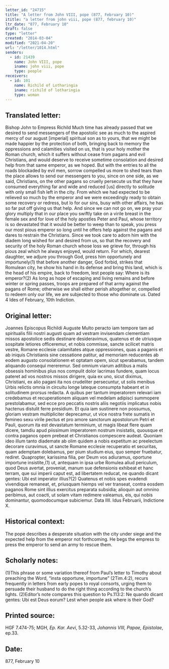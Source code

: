 ```yaml
---
letter_id: "24715"
title: "A letter from John VIII, pope (877, February 10)"
ititle: "a letter from john viii, pope (877, february 10)"
ltr_date: "877, February 10"
draft: false
type: "letter"
created: "2014-03-04"
modified: "2021-04-20"
url: "/letter/1014.html"
senders:
  - id: 21439
    name: John VIII, pope
    iname: john viii, pope
    type: people
receivers:
  - id: 101
    name: Richild of Lotharingia
    iname: richild of lotharingia
    type: woman
---
```

<h2> Translated letter:</h2>Bishop John to Empress Richild
Much time has already passed that we desired to send messengers of the apostolic see as much to the aspired mercy of our august [imperial] spiritual son as to yours, that we might be made happier by the protection of both, bringing back to memory the oppressions and calamities visited on us, that is your holy mother the Roman church, which it suffers without cease from pagans and evil Christians, and would deserve to receive sometime consolation and desired help from that same emperor, as we hoped.  But with the entries to all the roads blockaded by evil men, sorrow compelled us more to shed tears than the place allows to send our messengers to you, since on one side, as we said, Christians, on the other pagans so cruelly persecute us that they have consumed everything far and wide and reduced [us] directly to solitude with only small fish left in the city.   From which we had expected to be relieved so much by the emperor and we were exceedingly ready to obtain some recovery or redress, but lo for our sins, busy with other affairs, he has so far put off giving us that help. And since  we can not go on, we pray your glory multiply that in our place you swiftly take on a virile breast in the female sex and for love of the holy apostles Peter and Paul, whose territory is so devastated that it would be better to weep than to speak, you press our most pious emperor so long until he offers help against the pagans and dares to restrain the Christians.  Since we took care to adorn him with the diadem long wished for and desired from us, so that the recovery and security of the holy Roman church whose loss we grieve for, through his pious zeal which he always enjoyed, would return.  For which, dearest daughter, we adjure you through God, press him opportunely and importunely(1)  that before another danger, God forbid, strikes that Romulean city, he show his hand in its defense and bring this land, which is the head of his empire, back to freedom, lest people say:  Where is its emperor?(2)  As long as hope of escaping and living remains and before winter or spring passes, troops are prepared of that army against the pagans of Rome; otherwise we shall either perish altogether or, compelled to redeem only our life, we are subjected to those who dominate us.
Dated 4 Ides of February, 10th Indiction.
<h2 class="mt-4"> Original letter:</h2>Joannes Episcopus Richildi Auguste
Multo peracto iam tempore tam ad spiritualis filii nostri augusti quam ad vestram invisendam clementiam missos apostolice sedis destinare desideravimus, quatenus et de utriusque sospitate letiores officeremur, et nobis commisse, sancte scilicet matris vestre, Romane ecclesie calamitates atque oppressiones, quas a paganis et ab iniquis Christianis sine cessatione patitur, ad memoriam reducentes ab eodem augusto consolationem et optatam opem, sicut sperabamus, tandem aliquando consequi mereremur.  Sed omnium viarum aditibus a malis obsessis hominibus plus nos compulit dolor lacrimas fundere, quam locus pateret ad vos nostros missos dirigere, quia ex uno, sicut diximus, Christiani, ex alio pagani ita nos crudeliter persecuntur, ut solis menibus Urbis relictis omnia in circuitu longe lateque consumpta habeant et in solitudinem prorsus redacta.  A quibus per tantum imperatorem relevari iam credebamus et recuperationem aliquam vel medelam adipisci summopere prestolabamur, sed ecce pro peccatis nostris aliis negotiis implicatus nobis hactenus distulit ferre presidium.  Et quia iam sustinere non possumus, gloriam vestram multipliciter deprecamur, ut vice nostra frete sumatis in femineo sexu virile pectus et pro amore sanctorum apostolorum Petri et Pauli, quorum ita est devastatum terminium, ut magis libeat flere quam dicere, tamdiu apud piissimum imperatorem nostrum insistatis, quousque et contra paganos opem prebeat et Christianos compescere audeat.  Quoniam ideo illum tanto diademate ab olim quidem a nobis expetitum ac preelectum decorare curavimus, ut sancte Romane ecclesie recuperatio et securitas, quam ademptam dolebamus, per pium studium eius, quo semper fruebatur, rediret.  Quapropter, karissima filia, per Deum vos adiuramus, oportune importune insistite,(1)  ut, antequam in ipsa urbe Romulea aliud periculum, quod Deus avertat, proveniat, manum sue defensionis exhibeat et hanc terram, que sui imperii caput est, ad libertatem reducat, ne quando dicant gentes:  Ubi est imperator illius?(2)   Quatenus et nobis spes evadendi vivendique remaneat, et, priusquam hiemps vel ver transeat, contra eosdem paganos Rome sint illius exercitus preparata subsidia; alioquin aut omnino peribimus, aut coacti, ut solam vitam redimere valeamus, eis, qui nobis dominantur, quomodocumque subiciemur.
Data IIII.  Idus Februarii, Indictione X.
<h2 class="mt-4"> Historical context:</h2>The pope describes a desperate situation with the city under siege and the expected help from the emperor not forthcoming. He begs the empress to press the emperor to send an army to rescue them.
<h2 class="mt-4"> Scholarly notes:</h2>(1)This phrase or some variation thereof  from Paul’s letter to Timothy about preaching the Word, “insta  opportune, importune” (2Tim.4:2), recurs frequently in letters from early popes to royal consorts, urging them to persuade their husband to do the right thing according to the church’s lights.
 (2)Editor’s note compares this question to Ps.113:2:  Ne quando dicant gentes:  Ubi est Deus eorum?  Lest when people ask where is their God?
<h2 class="mt-4"> Printed source:</h2><p>HGF 7.474-75; MGH, <em>Ep. Kar. Aevi</em>, 5.32-33, <em>Johannis VIII, Papae, Epistolae</em>, ep.33.</p><h2 class="mt-4"> Date:</h2>877, February 10